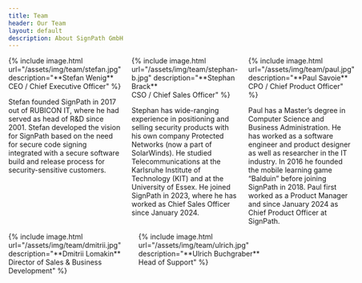 ```yaml
---
title: Team
header: Our Team
layout: default
description: About SignPath GmbH
---
```


<div class='columns'>

<div markdown="1">
{% include image.html url="/assets/img/team/stefan.jpg" description="**Stefan Wenig** <br/>CEO / Chief Executive Officer" %}

Stefan founded SignPath in 2017 out of RUBICON IT, where he had served as head of R&D since 2001. Stefan developed the vision for SignPath based on the need for secure code signing integrated with a secure software build and release process for security-sensitive customers.
</div>

<div markdown="1">
{% include image.html url="/assets/img/team/stephan-b.jpg" description="**Stephan Brack** <br/>CSO / Chief Sales Officer" %}

Stephan has wide-ranging experience in positioning and selling security products with his own company Protected Networks (now a part of SolarWinds). He studied Telecommunications at the Karlsruhe Institute of Technology (KIT) and at the University of Essex. He joined SignPath in 2023, where he has worked as Chief Sales Officer since January 2024.
</div>

<div markdown="1">
{% include image.html url="/assets/img/team/paul.jpg" description="**Paul Savoie** <br/>CPO / Chief Product Officer" %}

Paul has a Master’s degree in Computer Science and Business Administration. He has worked as a software engineer and product designer as well as researcher in the IT industry. In 2016 he founded the mobile learning game “Balduin” before joining SignPath in 2018. Paul first worked as a Product Manager and since January 2024 as Chief Product Officer at SignPath.
</div>

</div>

<div class="columns">
<div markdown="1">
{% include image.html url="/assets/img/team/dmitrii.jpg" description="**Dmitrii Lomakin** <br/>Director of Sales & Business Development" %}
</div>

<div markdown="1">
{% include image.html url="/assets/img/team/ulrich.jpg" description="**Ulrich Buchgraber** <br/>Head of Support" %}
</div>
</div>